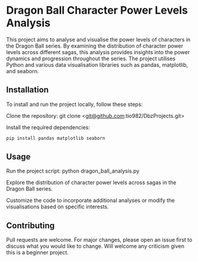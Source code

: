 # Dragon Ball Character Power Levels Analysis


This project aims to analyse and visualise the power levels of characters in the Dragon Ball series. By examining the distribution of character power levels across different sagas, this analysis provides insights into the power dynamics and progression throughout the series. The project utilises Python and various data visualisation libraries such as pandas, matplotlib, and seaborn.

## Installation

To install and run the project locally, follow these steps:

Clone the repository: git clone <git@github.com:tio982/DbzProjects.git>

Install the required dependencies: 

``` bash
pip install pandas matplotlib seaborn
```


## Usage

Run the project script: python dragon_ball_analysis.py

Explore the distribution of character power levels across sagas in the Dragon Ball series.

Customize the code to incorporate additional analyses or modify the visualisations based on specific interests.


## Contributing

Pull requests are welcome. For major changes, please open an issue first
to discuss what you would like to change. Will welcome any criticism given this is a beginner project.
